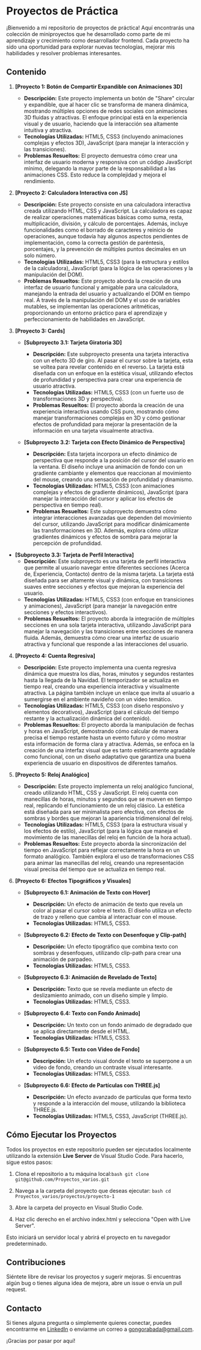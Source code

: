 # Proyectos de Práctica

¡Bienvenido a mi repositorio de proyectos de práctica! Aquí encontrarás una colección de miniproyectos que he desarrollado como parte de mi aprendizaje y crecimiento como desarrollador frontend. Cada proyecto ha sido una oportunidad para explorar nuevas tecnologías, mejorar mis habilidades y resolver problemas interesantes.

## Contenido

1. **[Proyecto 1: Botón de Compartir Expandible con Animaciones 3D]**
   - **Descripción:** Este proyecto implementa un botón de "Share" circular y expandible, que al hacer clic se transforma de manera dinámica, mostrando múltiples opciones de redes sociales con animaciones 3D fluidas y atractivas. El enfoque principal está en la experiencia visual y de usuario, haciendo que la interacción sea altamente intuitiva y atractiva.
   - **Tecnologías Utilizadas:** HTML5, CSS3 (incluyendo animaciones complejas y efectos 3D), JavaScript (para manejar la interacción y las transiciones).
   - **Problemas Resueltos:** El proyecto demuestra cómo crear una interfaz de usuario moderna y responsiva con un código JavaScript mínimo, delegando la mayor parte de la responsabilidad a las animaciones CSS. Esto reduce la complejidad y mejora el rendimiento.

2. **[Proyecto 2: Calculadora Interactiva con JS]**
   - **Descripción:** Este proyecto consiste en una calculadora interactiva creada utilizando HTML, CSS y JavaScript. La calculadora es capaz de realizar operaciones matemáticas básicas como suma, resta, multiplicación, división, y cálculo de porcentajes. Además, incluye funcionalidades como el borrado de caracteres y reinicio de operaciones, aunque todavía hay algunos aspectos pendientes de implementación, como la correcta gestión de paréntesis, porcentajes, y la prevención de múltiples puntos decimales en un solo número.
   - **Tecnologías Utilizadas:** HTML5, CSS3 (para la estructura y estilos de la calculadora), JavaScript (para la lógica de las operaciones y la manipulación del DOM).
   - **Problemas Resueltos:** Este proyecto aborda la creación de una interfaz de usuario funcional y amigable para una calculadora, manejando la entrada del usuario y actualizando el DOM en tiempo real. A través de la manipulación del DOM y el uso de variables mutables, se implementan las operaciones aritméticas, proporcionando un entorno práctico para el aprendizaje y perfeccionamiento de habilidades en JavaScript.

3. **[Proyecto 3: Cards]**
   - **[Subproyecto 3.1: Tarjeta Giratoria 3D]**
     - **Descripción:** Este subproyecto presenta una tarjeta interactiva con un efecto 3D de giro. Al pasar el cursor sobre la tarjeta, esta se voltea para revelar contenido en el reverso. La tarjeta está diseñada con un enfoque en la estética visual, utilizando efectos de profundidad y perspectiva para crear una experiencia de usuario atractiva.
     - **Tecnologías Utilizadas:** HTML5, CSS3 (con un fuerte uso de transformaciones 3D y perspectiva).
     - **Problemas Resueltos:** El proyecto aborda la creación de una experiencia interactiva usando CSS puro, mostrando cómo manejar transformaciones complejas en 3D y cómo gestionar efectos de profundidad para mejorar la presentación de la información en una tarjeta visualmente atractiva.

   - **[Subproyecto 3.2: Tarjeta con Efecto Dinámico de Perspectiva]**
     - **Descripción:** Esta tarjeta incorpora un efecto dinámico de perspectiva que responde a la posición del cursor del usuario en la ventana. El diseño incluye una animación de fondo con un gradiente cambiante y elementos que reaccionan al movimiento del mouse, creando una sensación de profundidad y dinamismo.
     - **Tecnologías Utilizadas:** HTML5, CSS3 (con animaciones complejas y efectos de gradiente dinámicos), JavaScript (para manejar la interacción del cursor y aplicar los efectos de perspectiva en tiempo real).
     - **Problemas Resueltos:** Este subproyecto demuestra cómo integrar interacciones avanzadas que dependen del movimiento del cursor, utilizando JavaScript para modificar dinámicamente las transformaciones en 3D. Además, explora cómo utilizar gradientes dinámicos y efectos de sombra para mejorar la percepción de profundidad.
    
  - **[Subproyecto 3.3: Tarjeta de Perfil Interactiva]**
    - **Descripción:** Este subproyecto es una tarjeta de perfil interactiva que permite al usuario navegar entre diferentes secciones (Acerca de, Experiencia, Contacto) dentro de la misma tarjeta. La tarjeta está diseñada para ser altamente visual y dinámica, con transiciones suaves entre secciones y efectos que mejoran la experiencia del usuario.
    - **Tecnologías Utilizadas:** HTML5, CSS3 (con enfoque en transiciones y animaciones), JavaScript (para manejar la navegación entre secciones y efectos interactivos).
    - **Problemas Resueltos:** El proyecto aborda la integración de múltiples secciones en una sola tarjeta interactiva, utilizando JavaScript para manejar la navegación y las transiciones entre secciones de manera fluida. Además, demuestra cómo crear una interfaz de usuario atractiva y funcional que responde a las interacciones del usuario.


4. **[Proyecto 4: Cuenta Regresiva]**
   - **Descripción:** Este proyecto implementa una cuenta regresiva dinámica que muestra los días, horas, minutos y segundos restantes hasta la llegada de la Navidad. El temporizador se actualiza en tiempo real, creando una experiencia interactiva y visualmente atractiva. La página también incluye un enlace que invita al usuario a sumergirse en el ambiente navideño con un video temático.
   - **Tecnologías Utilizadas:** HTML5, CSS3 (con diseño responsivo y elementos decorativos), JavaScript (para el cálculo del tiempo restante y la actualización dinámica del contenido).
   - **Problemas Resueltos:** El proyecto aborda la manipulación de fechas y horas en JavaScript, demostrando cómo calcular de manera precisa el tiempo restante hasta un evento futuro y cómo mostrar esta información de forma clara y atractiva. Además, se enfoca en la creación de una interfaz visual que es tanto estéticamente agradable como funcional, con un diseño adaptativo que garantiza una buena experiencia de usuario en dispositivos de diferentes tamaños.

5. **[Proyecto 5: Reloj Analógico]**
   - **Descripción:** Este proyecto implementa un reloj analógico funcional, creado utilizando HTML, CSS y JavaScript. El reloj cuenta con manecillas de horas, minutos y segundos que se mueven en tiempo real, replicando el funcionamiento de un reloj clásico. La estética está diseñada para ser minimalista pero efectiva, con efectos de sombras y bordes que mejoran la apariencia tridimensional del reloj.
   - **Tecnologías Utilizadas:** HTML5, CSS3 (para la estructura visual y los efectos de estilo), JavaScript (para la lógica que maneja el movimiento de las manecillas del reloj en función de la hora actual).
   - **Problemas Resueltos:** Este proyecto aborda la sincronización del tiempo en JavaScript para reflejar correctamente la hora en un formato analógico. También explora el uso de transformaciones CSS para animar las manecillas del reloj, creando una representación visual precisa del tiempo que se actualiza en tiempo real.

6. **[Proyecto 6: Efectos Tipográficos y Visuales]**

   - **[Subproyecto 6.1: Animación de Texto con Hover]**
     - **Descripción:** Un efecto de animación de texto que revela un color al pasar el cursor sobre el texto. El diseño utiliza un efecto de trazo y relleno que cambia al interactuar con el mouse.
     - **Tecnologías Utilizadas:** HTML5, CSS3.

   - **[Subproyecto 6.2: Efecto de Texto con Desenfoque y Clip-path]**
     - **Descripción:** Un efecto tipográfico que combina texto con sombras y desenfoques, utilizando clip-path para crear una animación de parpadeo.
     - **Tecnologías Utilizadas:** HTML5, CSS3.

   - **[Subproyecto 6.3: Animación de Revelado de Texto]**
     - **Descripción:** Texto que se revela mediante un efecto de deslizamiento animado, con un diseño simple y limpio.
     - **Tecnologías Utilizadas:** HTML5, CSS3.

   - **[Subproyecto 6.4: Texto con Fondo Animado]**
     - **Descripción:** Un texto con un fondo animado de degradado que se aplica directamente desde el HTML.
     - **Tecnologías Utilizadas:** HTML5, CSS3.

   - **[Subproyecto 6.5: Texto con Video de Fondo]**
     - **Descripción:** Un efecto visual donde el texto se superpone a un video de fondo, creando un contraste visual interesante.
     - **Tecnologías Utilizadas:** HTML5, CSS3.

   - **[Subproyecto 6.6: Efecto de Partículas con THREE.js]**
     - **Descripción:** Un efecto avanzado de partículas que forma texto y responde a la interacción del mouse, utilizando la biblioteca THREE.js.
     - **Tecnologías Utilizadas:** HTML5, CSS3, JavaScript (THREE.js).

## Cómo Ejecutar los Proyectos

Todos los proyectos en este repositorio pueden ser ejecutados localmente utilizando la extensión **Live Server** de Visual Studio Code. Para hacerlo, sigue estos pasos:

1. Clona el repositorio a tu máquina local:```bash git clone git@github.com/Proyectos_varios.git ```

2. Navega a la carpeta del proyecto que deseas ejecutar: ```bash cd Proyectos_varios/proyectos/proyecto-1 ```

3. Abre la carpeta del proyecto en Visual Studio Code.

4. Haz clic derecho en el archivo index.html y selecciona "Open with Live Server".

Esto iniciará un servidor local y abrirá el proyecto en tu navegador predeterminado.


## Contribuciones

Siéntete libre de revisar los proyectos y sugerir mejoras. Si encuentras algún bug o tienes alguna idea de mejora, abre un issue o envía un pull request.

## Contacto

Si tienes alguna pregunta o simplemente quieres conectar, puedes encontrarme en [LinkedIn](https://www.linkedin.com/in/albertogongoragonzalez) o enviarme un correo a [gongorabada@gmail.com](mailto:gongorabada@gmail.com).

¡Gracias por pasar por aquí!
